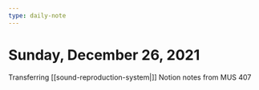 ```yaml
---
type: daily-note
---
```


# Sunday, December 26, 2021

Transferring [[sound-reproduction-system|]] Notion notes from MUS 407
